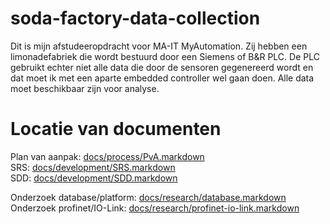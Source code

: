 # soda-factory-data-collection
Dit is mijn afstudeeropdracht voor MA-IT MyAutomation. Zij hebben een limonadefabriek die wordt bestuurd door een Siemens of B&amp;R PLC. De PLC gebruikt echter niet alle data die door de sensoren gegenereerd wordt en dat moet ik met een aparte embedded controller wel gaan doen. Alle data moet beschikbaar zijn voor analyse.
# Locatie van documenten

Plan van aanpak: [docs/process/PvA.markdown](docs/process/PvA.markdown)<br>
SRS: [docs/development/SRS.markdown](docs/development/SRS.markdown)<br>
SDD: [docs/development/SDD.markdown](docs/development/SDD.markdown)<br>

Onderzoek database/platform: [docs/research/database.markdown](docs/research/database.markdown)<br>
Onderzoek profinet/IO-Link: [docs/research/profinet-io-link.markdown](docs/research/profinet-io-link.markdown)<br>